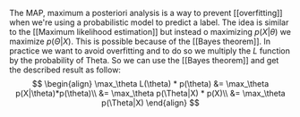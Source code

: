 The MAP, maximum a posteriori analysis is a way to prevent [[overfitting]] when we're using a probabilistic model to predict a label.
The idea is similar to the [[Maximum likelihood estimation]] but instead o maximizing $p(X|\theta)$ we maximize $p(\Theta|X)$. This is possible because of the [[Bayes theorem]]. In practice we want to avoid overfitting and to do so we multiply the $L$ function by the probability of Theta. So we can use the [[Bayes theorem]] and get the described result as follow:
$$
\begin{align}
\max_\theta L(\theta) * p(\theta) &= \max_\theta p(X|\theta)*p(\theta)\\
&= \max_\theta p(\Theta|X) * p(X)\\
&= \max_\theta p(\Theta|X)
\end{align}
$$